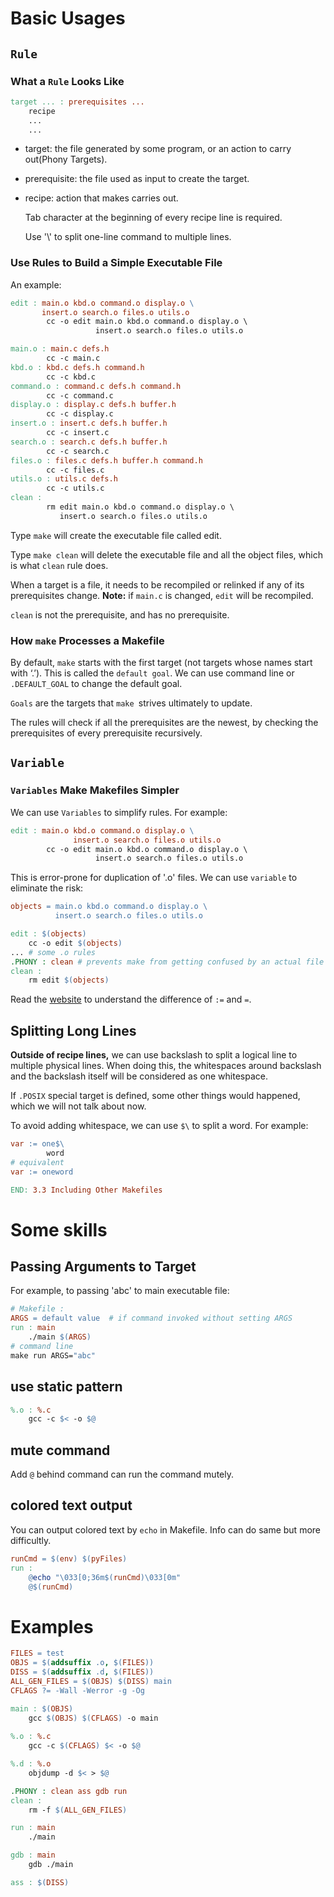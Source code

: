 # Basic Usages

## `Rule`

### What a `Rule` Looks Like

```makefile
target ... : prerequisites ...
	recipe
	...
	...
```

* target: the file generated by some program, or an action to carry out(Phony Targets).

* prerequisite: the file used as input to create the target.

* recipe: action that makes carries out.

  Tab character at the beginning of every recipe line is required.

  Use '\\' to split one-line command to multiple lines.



### Use Rules to Build a Simple Executable File

An example:

```makefile
edit : main.o kbd.o command.o display.o \
       insert.o search.o files.o utils.o
        cc -o edit main.o kbd.o command.o display.o \
                   insert.o search.o files.o utils.o

main.o : main.c defs.h
        cc -c main.c
kbd.o : kbd.c defs.h command.h
        cc -c kbd.c
command.o : command.c defs.h command.h
        cc -c command.c
display.o : display.c defs.h buffer.h
        cc -c display.c
insert.o : insert.c defs.h buffer.h
        cc -c insert.c
search.o : search.c defs.h buffer.h
        cc -c search.c
files.o : files.c defs.h buffer.h command.h
        cc -c files.c
utils.o : utils.c defs.h
        cc -c utils.c
clean :
        rm edit main.o kbd.o command.o display.o \
           insert.o search.o files.o utils.o
```

Type `make` will create the executable file called edit.

Type `make clean` will delete the executable file and all the object files, which is what `clean` rule does.

When a target is a file, it needs to be recompiled or relinked if any of its prerequisites change. **Note:** if `main.c` is changed, `edit` will be recompiled.

`clean` is not the prerequisite, and has no prerequisite. 



### How `make` Processes a Makefile

By default, `make` starts with the first target (not targets whose names start with ‘.’). This is called the `default goal`. We can use command line or `.DEFAULT_GOAL` to change the default goal.

`Goals` are the targets that `make `strives ultimately to update.

The rules will check if all the prerequisites are the newest, by checking the prerequisites of every prerequisite recursively.



## `Variable`

### `Variables` Make Makefiles Simpler

We can use `Variables` to simplify rules. For example:

```makefile
edit : main.o kbd.o command.o display.o \
              insert.o search.o files.o utils.o
        cc -o edit main.o kbd.o command.o display.o \
                   insert.o search.o files.o utils.o
```

This is error-prone for duplication of '.o' files. We can use `variable` to eliminate the risk:

```makefile
objects = main.o kbd.o command.o display.o \
          insert.o search.o files.o utils.o

edit : $(objects)
	cc -o edit $(objects)
... # some .o rules
.PHONY : clean # prevents make from getting confused by an actual file called clean
clean : 
	rm edit $(objects)
```



Read the [website](https://www.gnu.org/software/make/manual/html_node/Flavors.html#Flavors) to understand the difference of `:=` and `=`.



## Splitting Long Lines

**Outside of recipe lines,** we can use backslash to split a logical line to multiple physical lines. When doing this, the whitespaces around backslash and the backslash itself will be considered as one whitespace.

If `.POSIX` special target is defined, some other things would happened, which we will not talk about now.

To avoid adding whitespace, we can use `$\` to split a word. For example:

```makefile
var := one$\
		word
# equivalent
var := oneword
```



```makefile
END: 3.3 Including Other Makefiles
```





# Some skills

## Passing Arguments to Target

For example, to passing 'abc' to main executable file:

```makefile
# Makefile :
ARGS = default value  # if command invoked without setting ARGS
run : main
	./main $(ARGS)
# command line
make run ARGS="abc"
```



## use static pattern

```makefile
%.o : %.c
	gcc -c $< -o $@
```



## mute command

Add `@` behind command can run the command mutely.



## colored text output

You can output colored text by `echo` in Makefile. Info can do same but more difficultly.

```makefile
runCmd = $(env) $(pyFiles)
run :
	@echo "\033[0;36m$(runCmd)\033[0m"
	@$(runCmd)
```





# Examples

```makefile
FILES = test
OBJS = $(addsuffix .o, $(FILES)) 
DISS = $(addsuffix .d, $(FILES))
ALL_GEN_FILES = $(OBJS) $(DISS) main
CFLAGS ?= -Wall -Werror -g -Og

main : $(OBJS)
	gcc $(OBJS) $(CFLAGS) -o main
    
%.o : %.c
	gcc -c $(CFLAGS) $< -o $@

%.d : %.o
	objdump -d $< > $@

.PHONY : clean ass gdb run
clean :
	rm -f $(ALL_GEN_FILES)

run : main
	./main

gdb : main
	gdb ./main

ass : $(DISS) 
```





